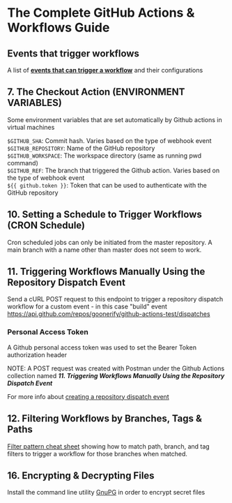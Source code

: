 # The Complete GitHub Actions & Workflows Guide

## **Events that trigger workflows**
A list of **[events that can trigger a workflow](https://docs.github.com/en/actions/reference/events-that-trigger-workflows)** and their configurations


## **7. The Checkout Action (ENVIRONMENT VARIABLES)**
Some environment variables that are set automatically by Github actions in virtual machines

`$GITHUB_SHA`: Commit hash. Varies based on the type of webhook event<br/>
`$GITHUB_REPOSITORY`: Name of the GitHub repository<br/>
`$GITHUB_WORKSPACE`: The workspace directory (same as running pwd command)<br/>
`$GITHUB_REF`: The branch that triggered the Github action. Varies based on the type of webhook event<br/>
`${{ github.token }}`: Token that can be used to authenticate with the GitHub repository<br/>

## **10. Setting a Schedule to Trigger Workflows (CRON Schedule)**
Cron scheduled jobs can only be initiated from the master repository. A main branch with a name other than master does not seem to work.

## **11. Triggering Workflows Manually Using the Repository Dispatch Event**
Send a cURL POST request to this endpoint to trigger a repository dispatch workflow for a custom event - in this case "build" event
https://api.github.com/repos/goonerify/github-actions-test/dispatches

### **Personal Access Token**
A Github personal access token was used to set the Bearer Token authorization header

NOTE: A POST request was created with Postman under the Github Actions collection named ***11. Triggering Workflows Manually Using the Repository Dispatch Event***

For more info about [creating a repository dispatch event](https://docs.github.com/en/rest/reference/repos#create-a-repository-dispatch-event)

## **12. Filtering Workflows by Branches, Tags & Paths**
[Filter pattern cheat sheet](https://docs.github.com/en/actions/reference/workflow-syntax-for-github-actions#filter-pattern-cheat-sheet) showing how to match path, branch, and tag filters to trigger a workflow for those branches when matched.

## **16. Encrypting & Decrypting Files**
Install the command line utility [GnuPG](https://www.gnupg.org/) in order to encrypt secret files

